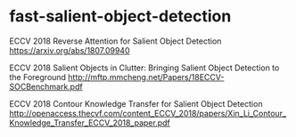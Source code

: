 # fast-salient-object-detection

ECCV 2018 Reverse Attention for Salient Object Detection https://arxiv.org/abs/1807.09940

ECCV 2018 Salient Objects in Clutter: Bringing Salient Object Detection to the Foreground http://mftp.mmcheng.net/Papers/18ECCV-SOCBenchmark.pdf

ECCV 2018 Contour Knowledge Transfer for Salient Object Detection http://openaccess.thecvf.com/content_ECCV_2018/papers/Xin_Li_Contour_Knowledge_Transfer_ECCV_2018_paper.pdf
